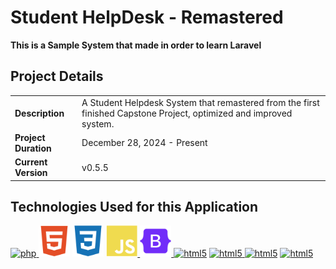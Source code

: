 # Student HelpDesk - Remastered

**This is a Sample System that made in order to learn Laravel**

## Project Details

|                     |                     |
| ------------------- | --------------------|
| **Description**     | A Student Helpdesk System that remastered from the first finished Capstone Project, optimized and improved system. |
| **Project Duration**    | December 28, 2024 - Present|
| **Current Version** | v0.5.5|



## Technologies Used for this Application

<a href="#" target="_blank" rel="noreferrer"> <img src="https://cdn.jsdelivr.net/gh/devicons/devicon@latest/icons/php/php-original.svg" alt="php" width="50" height="50" /> </a>
<a href="https://www.w3.org/html/" target="_blank" rel="noreferrer"> <img src="https://raw.githubusercontent.com/devicons/devicon/master/icons/html5/html5-plain.svg" alt="html5" width="50" height="50"/></a>
<a href="https://www.w3schools.com/css/" target="_blank" rel="noreferrer"><img src="https://raw.githubusercontent.com/devicons/devicon/master/icons/css3/css3-plain.svg" alt="css3" width="50" height="50"/></a>
<a href="https://developer.mozilla.org/en-US/docs/Web/JavaScript" target="_blank" rel="noreferrer"> <img src="https://raw.githubusercontent.com/devicons/devicon/master/icons/javascript/javascript-plain.svg" alt="javascript" width="50" height="50"/> </a>
<a href="https://getbootstrap.com" target="_blank" rel="noreferrer"> <img src="https://raw.githubusercontent.com/devicons/devicon/master/icons/bootstrap/bootstrap-plain.svg" alt="bootstrap" width="50" height="50"/> </a>
<a href="https://www.postgresql.org/" target="_blank" rel="noreferrer"> <img src="https://cdn.jsdelivr.net/gh/devicons/devicon/icons/postgresql/postgresql-original.svg" alt="html5" width="50" height="50"/></a>
<a href="#" target="_blank" rel="noreferrer"> <img src="https://cdn.jsdelivr.net/gh/devicons/devicon@latest/icons/laravel/laravel-original.svg" alt="html5" width="50" height="50" />  </a>
<a href="https://code.visualstudio.com/" target="_blank" rel="noreferrer"> <img src="https://cdn.jsdelivr.net/gh/devicons/devicon/icons/vscode/vscode-original.svg" alt="html5" width="50" height="50"/></a>
<a href="https://github.com/PapiChans/PUPQC-Helpdesk" target="_blank" rel="noreferrer"> <img src="https://cdn.jsdelivr.net/gh/devicons/devicon/icons/github/github-original.svg" alt="html5" width="50" height="50"/></a>
